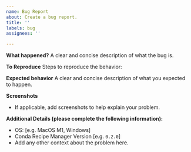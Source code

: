 ```yaml
---
name: Bug Report
about: Create a bug report.
title: ''
labels: bug
assignees: ''

---
```


**What happened?**
A clear and concise description of what the bug is.

**To Reproduce**
Steps to reproduce the behavior: 

**Expected behavior**
A clear and concise description of what you expected to happen.

**Screenshots**
 - If applicable, add screenshots to help explain your problem.

**Additional Details (please complete the following information):**
 - OS: [e.g. MacOS M1, Windows]
 - Conda Recipe Manager Version [e.g. `0.2.0`]
 - Add any other context about the problem here.
